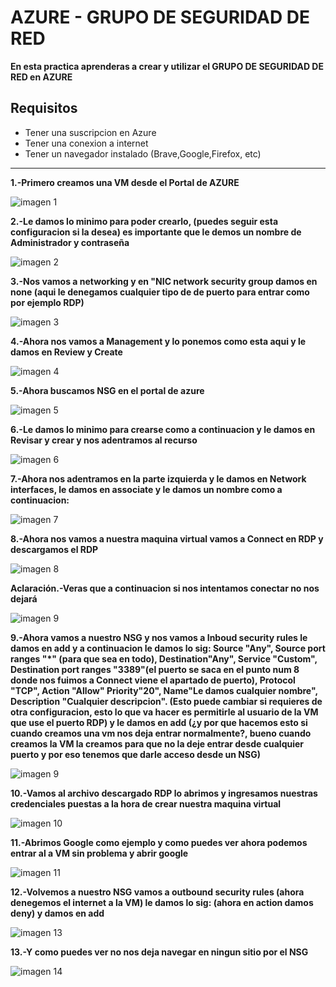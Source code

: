 # AZURE - GRUPO DE SEGURIDAD DE RED
**En esta practica aprenderas a crear y utilizar el GRUPO DE SEGURIDAD DE RED en AZURE**

## Requisitos
- Tener una suscripcion en Azure
- Tener una conexion a internet
- Tener un navegador instalado (Brave,Google,Firefox, etc)
-------------------------
**1.-Primero creamos una VM desde el Portal de AZURE**

![imagen 1](imagenes/1.png)

**2.-Le damos lo minimo para poder crearlo, (puedes seguir esta configuracion si la desea) es importante que le demos un nombre de Administrador y contraseña**

![imagen 2](imagenes/2.png)

**3.-Nos vamos a networking y en "NIC network security group damos en none (aqui le denegamos cualquier tipo de  de puerto para entrar como por ejemplo RDP)**

![imagen 3](imagenes/3.png)

**4.-Ahora nos vamos a Management y lo ponemos como esta aqui y le damos en Review y Create**

![imagen 4](imagenes/4.png)

**5.-Ahora buscamos NSG en el portal de azure**

![imagen 5](imagenes/5.png)

**6.-Le damos lo minimo para crearse como a continuacion y le damos en Revisar y crear y nos adentramos al recurso**

![imagen 6](imagenes/6.png)

**7.-Ahora nos adentramos en la parte izquierda y le damos en Network interfaces, le damos en associate y le damos un nombre como a continuacion:**

![imagen 7](imagenes/7.png)

**8.-Ahora nos vamos a nuestra maquina virtual vamos a Connect en RDP y descargamos el RDP**

![imagen 8](imagenes/8.png)

**Aclaración.-Veras que a continuacion si nos intentamos conectar no nos dejará**

![imagen 9](imagenes/9.png)

**9.-Ahora vamos a nuestro NSG y nos vamos a Inboud security rules le damos en add y a continuacion le damos lo sig: Source "Any", Source port ranges "*" (para que sea en todo), Destination"Any", Service "Custom", Destination port ranges "3389"(el puerto se saca en el punto num 8 donde nos fuimos a Connect viene el apartado de puerto), Protocol "TCP", Action "Allow" Priority"20", Name"Le damos cualquier nombre", Description "Cualquier descripcion". (Esto puede cambiar si requieres de otra configuracion, esto lo que va hacer es permitirle al usuario de la VM que use el puerto RDP) y le damos en add (¿y por que hacemos esto si cuando creamos una vm nos deja entrar normalmente?, bueno cuando creamos la VM la creamos para que no la deje entrar desde cualquier puerto y por eso tenemos que darle acceso desde un NSG)**

![imagen 9](imagenes/10.png)

**10.-Vamos al archivo descargado RDP lo abrimos y ingresamos nuestras credenciales puestas a la hora de crear nuestra maquina virtual**

![imagen 10](imagenes/11.png)

**11.-Abrimos Google como ejemplo y como puedes ver ahora podemos entrar al a VM sin problema y abrir google**

![imagen 11](imagenes/12.png)

**12.-Volvemos a nuestro NSG vamos a outbound security rules (ahora denegemos el internet a la VM) le damos lo sig: (ahora en action damos deny) y damos en add**

![imagen 13](imagenes/13.png)

**13.-Y como puedes ver no nos deja navegar en ningun sitio por el NSG**

![imagen 14](imagenes/14.png)